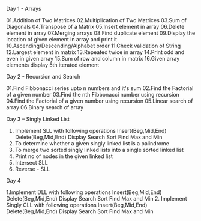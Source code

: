 Day 1 - Arrays

01.Addition of Two Matrices
02.Multiplication of Two Matrices
03.Sum of Diagonals
04.Transpose of a Matrix
05.Insert element in array
06.Delete element in array
07.Merging arrays
08.Find duplicate element
09.Display the location of given element in array and print it
10.Ascending/Descending/Alphabet order
11.Check validation of String
12.Largest element in matrix
13.Repeated twice in array
14.Print odd and even in given array
15.Sum of row and column in matrix
16.Given array elements display 5th iterated element

Day 2 - Recursion and Search

01.Find Fibbonacci series upto n numbers and it's sum
02.Find the Factorial of a given number
03.Find the nth Fibbonacci number using recursion
04.Find the Factorial of a given number using recursion
05.Linear search of array
06.Binary search of array

Day 3 – Singly Linked List

1.	Implement SLL with following operations
Insert(Beg,Mid,End)
Delete(Beg,Mid,End)
Display
Search
Sort
Find Max and Min
2.	To determine whether a given singly linked list is a palindrome
3.	To merge two sorted singly linked lists into a single sorted linked list
4.	Print no of nodes in the given linked list
5.	Intersect SLL
6.	Reverse - SLL

   Day 4
   
1.Implement DLL with following operations
Insert(Beg,Mid,End)
Delete(Beg,Mid,End)
Display
Search
Sort
Find Max and Min
2. Implement Singly CLL with following operations
Insert(Beg,Mid,End)
Delete(Beg,Mid,End)
Display
Search
Sort
Find Max and Min
